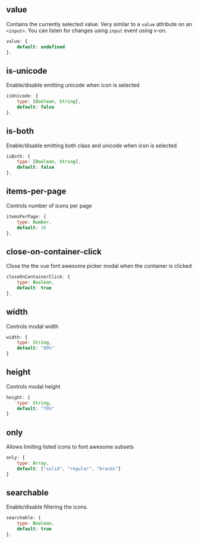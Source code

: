 ## value

Contains the currently selected value. Very similar to a
`value` attribute on an `<input>`. You can listen for changes
using `input` event using v-on.

```js
value: {
	default: undefined
},
```

## is-unicode

Enable/disable emitting unicode when icon is selected

```js
isUnicode: {
	type: [Boolean, String],
	default: false
},
```

## is-both

Enable/disable emitting both class and unicode when icon is selected

```js
isBoth: {
	type: [Boolean, String],
	default: false
},
```

## items-per-page

Controls number of icons per page

```js
itemsPerPage: {
	type: Number,
	default: 36
},
```

## close-on-container-click

Close the the vue font awesome picker modal when the container is clicked

```js
closeOnContainerClick: {
	type: Boolean,
	default: true
},
```

## width

Controls modal width

```js
width: {
	type: String,
	default: "80%"
}
```

## height

Controls modal height

```js
height: {
	type: String,
	default: "70%"
}
```

## only

Allows limiting listed icons to font awesome subsets

```js
only: {
	type: Array,
	default: ["solid", "regular", "brands"]
}
```

## searchable

Enable/disable filtering the icons.

```js
searchable: {
	type: Boolean,
	default: true
},
```

